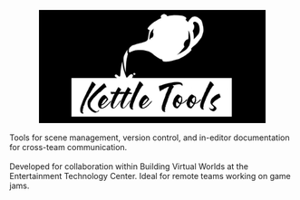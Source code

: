 <p align="center">
<img src="https://github.com/mobiusteapot/KettleTools/blob/dev/Logos/KettleToolsLogo.jpg" width="400" />
</p>
Tools for scene management, version control, and in-editor documentation for cross-team communication.
<br>
<br>
Developed for collaboration within Building Virtual Worlds at the Entertainment Technology Center. Ideal for remote teams working on game jams.
